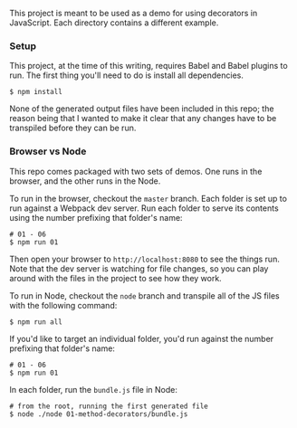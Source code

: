 This project is meant to be used as a demo for using decorators in JavaScript.  Each directory contains a different example.

### Setup

This project, at the time of this writing, requires Babel and Babel plugins to run.  The first thing you'll need to do is install all dependencies.
```
$ npm install
```

None of the generated output files have been included in this repo; the reason being that I wanted to make it clear that any changes have to be transpiled before they can be run.  

### Browser vs Node

This repo comes packaged with two sets of demos.  One runs in the browser, and the other runs in the Node.

To run in the browser, checkout the `master` branch.  Each folder is set up to run against a Webpack dev server.  Run each folder to serve its contents using the number prefixing that folder's name:
```
# 01 - 06
$ npm run 01
```

Then open your browser to `http://localhost:8080` to see the things run.  Note that the dev server is watching for file changes, so you can play around with the files in the project to see how they work.

To run in Node, checkout the `node` branch and transpile all of the JS files with the following command:
```
$ npm run all
```

If you'd like to target an individual folder, you'd run against the number prefixing that folder's name:
```
# 01 - 06
$ npm run 01
```

In each folder, run the `bundle.js` file in Node:
```
# from the root, running the first generated file
$ node ./node 01-method-decorators/bundle.js
```

